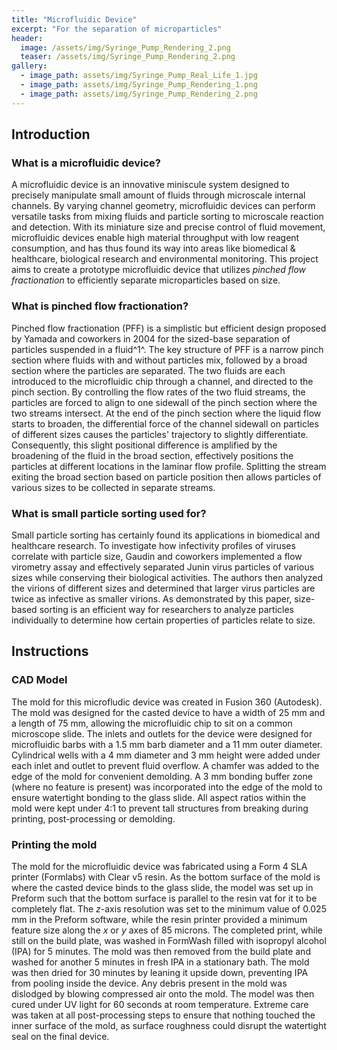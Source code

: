 ```yaml
---
title: "Microfluidic Device"
excerpt: "For the separation of microparticles"
header:
  image: /assets/img/Syringe_Pump_Rendering_2.png
  teaser: /assets/img/Syringe_Pump_Rendering_2.png
gallery:
  - image_path: assets/img/Syringe_Pump_Real_Life_1.jpg
  - image_path: assets/img/Syringe_Pump_Rendering_1.png
  - image_path: assets/img/Syringe_Pump_Rendering_2.png
---
```


## **Introduction**

### **What is a microfluidic device?**

A microfluidic device is an innovative miniscule system designed to precisely manipulate small amount of fluids through microscale internal channels. By varying channel geometry, microfluidic devices can perform versatile tasks from mixing fluids and particle sorting to microscale reaction and detection. With its miniature size and precise control of fluid movement, microfluidic devices enable high material throughput with low reagent consumption, and has thus found its way into areas like biomedical & healthcare, biological research and environmental monitoring. This project aims to create a prototype microfluidic device that utilizes *pinched flow fractionation* to efficiently separate microparticles based on size.

### **What is pinched flow fractionation?**

Pinched flow fractionation (PFF) is a simplistic but efficient design proposed by Yamada and coworkers in 2004 for the sized-base separation of particles suspended in a fluid^1^. The key structure of PFF is a narrow pinch section where fluids with and without particles mix, followed by a broad section where the particles are separated. The two fluids are each introduced to the microfluidic chip through a channel, and directed to the pinch section. By controlling the flow rates of the two fluid streams, the particles are forced to align to one sidewall of the pinch section where the two streams intersect. At the end of the pinch section where the liquid flow starts to broaden, the differential force of the channel sidewall on particles of different sizes causes the particles' trajectory to slightly differentiate. Consequently, this slight positional difference is amplified by the broadening of the fluid in the broad section, effectively positions the particles at different locations in the laminar flow profile. Splitting the stream exiting the broad section based on particle position then allows particles of various sizes to be collected in separate streams.

### **What is small particle sorting used for?**

Small particle sorting has certainly found its applications in biomedical and healthcare research. To investigate how infectivity profiles of viruses correlate with particle size, Gaudin and coworkers implemented a flow virometry assay and effectively separated Junin virus particles of various sizes while conserving their biological activities. The authors then analyzed the virions of different sizes and determined that larger virus particles are twice as infective as smaller virions. As demonstrated by this paper, size-based sorting is an efficient way for researchers to analyze particles individually to determine how certain properties of particles relate to size.

## **Instructions**

### CAD Model

The mold for this microfludic device was created in Fusion 360 (Autodesk). The mold was designed for the casted device to have a width of 25 mm and a length of 75 mm, allowing the microfluidic chip to sit on a common microscope slide. The inlets and outlets for the device were designed for microfluidic barbs with a 1.5 mm barb diameter and a 11 mm outer diameter. Cylindrical wells with a 4 mm diameter and 3 mm height were added under each inlet and outlet to prevent fluid overflow. A chamfer was added to the edge of the mold for convenient demolding. A 3 mm bonding buffer zone (where no feature is present) was incorporated into the edge of the mold to ensure watertight bonding to the glass slide.  All aspect ratios within the mold were kept under 4:1 to prevent tall structures from breaking during printing, post-processing or demolding.

### Printing the mold

The mold for the microfluidic device was fabricated using a Form 4 SLA printer (Formlabs) with Clear v5 resin. As the bottom surface of the mold is where the casted device binds to the glass slide, the model was set up in Preform such that the bottom surface is parallel to the resin vat for it to be completely flat. The *z*-axis resolution was set to the minimum value of 0.025 mm in the Preform software, while the resin printer provided a minimum feature size along the *x* or *y* axes of 85 microns. The completed print, while still on the build plate, was washed in FormWash filled with isopropyl alcohol (IPA) for 5 minutes. The mold was then removed from the build plate and washed for another 5 minutes in fresh IPA in a stationary bath. The mold was then dried for 30 minutes by leaning it upside down, preventing IPA from pooling inside the device. Any debris present in the mold was dislodged by blowing compressed air onto the mold. The model was then cured under UV light for 60 seconds at room temperature. Extreme care was taken at all post-processing steps to ensure that nothing touched the inner surface of the mold, as surface roughness could disrupt the watertight seal on the final device.
